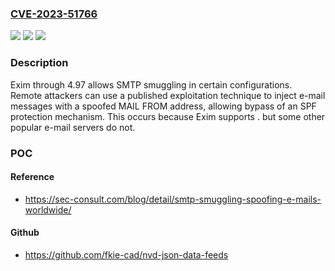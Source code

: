 ### [CVE-2023-51766](https://cve.mitre.org/cgi-bin/cvename.cgi?name=CVE-2023-51766)
![](https://img.shields.io/static/v1?label=Product&message=n%2Fa&color=blue)
![](https://img.shields.io/static/v1?label=Version&message=n%2Fa&color=blue)
![](https://img.shields.io/static/v1?label=Vulnerability&message=n%2Fa&color=brighgreen)

### Description

Exim through 4.97 allows SMTP smuggling in certain configurations. Remote attackers can use a published exploitation technique to inject e-mail messages with a spoofed MAIL FROM address, allowing bypass of an SPF protection mechanism. This occurs because Exim supports <LF>.<CR><LF> but some other popular e-mail servers do not.

### POC

#### Reference
- https://sec-consult.com/blog/detail/smtp-smuggling-spoofing-e-mails-worldwide/

#### Github
- https://github.com/fkie-cad/nvd-json-data-feeds

